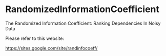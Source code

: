# RandomizedInformationCoefficient

The Randomized Information Coefficient: Ranking Dependencies In Noisy Data

Please refer to this website:

https://sites.google.com/site/randinfocoeff/
